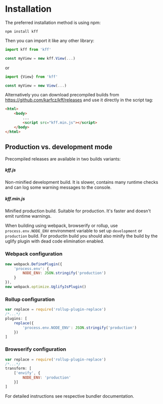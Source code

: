 
# Installation

The preferred installation method is using npm:

```
npm install kff
```

Then you can import it like any other library:

```js
import kff from 'kff'

const myView = new kff.View(...)
```

or

```js
import {View} from 'kff'

const myView = new View(...)
```

Alternatively you can download precompiled builds from https://github.com/karfcz/kff/releases and use it directly in the script tag:

```html
<html>
    <body>
        ...
        <script src="kff.min.js"></script>
    </body>
</html>
```

## Production vs. development mode

Precompiled releases are available in two builds variants:

##### kff.js

Non-minified development build. It is slower, contains many runtime checks and can log some warning messages to the console.

##### kff.min.js

Minified production build. Suitable for production. It's faster and doesn't emit runtime warnings.

When building using webpack, browserify or rollup, use `process.env.NODE_ENV` environment variable to set up `development` or `production` build. For productin build you should also minify the build by the uglify plugin with dead code elimination enabled.

### Webpack configuration

```js
new webpack.DefinePlugin({
    'process.env': {
        NODE_ENV: JSON.stringify('production')
    }
}),
new webpack.optimize.UglifyJsPlugin()
```

### Rollup configuration

```js
var replace = require('rollup-plugin-replace')
/*...*/
plugins: [
    replace({
        'process.env.NODE_ENV': JSON.stringify('production')
    })
]
```

### Browserify configuration

```js
var replace = require('rollup-plugin-replace')
/*...*/
transform: [
    ['envify', {
        NODE_ENV: 'production'
    }]
]
```

For detailed instructions see respective bundler documentation.


